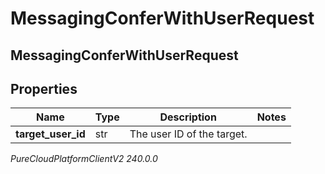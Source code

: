 # MessagingConferWithUserRequest

## MessagingConferWithUserRequest

## Properties

|Name | Type | Description | Notes|
|------------ | ------------- | ------------- | -------------|
| **target_user_id** | str | The user ID of the target. | |



_PureCloudPlatformClientV2 240.0.0_
